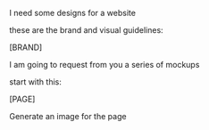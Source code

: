I need some designs for a website

these are the brand and visual guidelines:

[BRAND]

I am going to request from you a series of mockups

start with this:

[PAGE]

Generate an image for the page